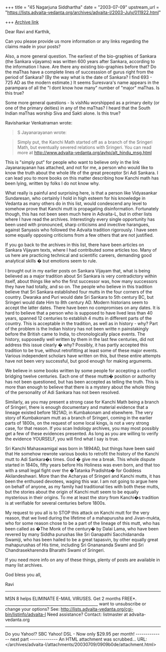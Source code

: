 +++
title = "45 Nagarjuna Siddhartha"
date = "2003-07-09"
upstream_url = "https://lists.advaita-vedanta.org/archives/advaita-l/2003-July/011922.html"

+++
[Archive link](https://lists.advaita-vedanta.org/archives/advaita-l/2003-July/011922.html)

Dear Ravi and Karthik,

Can you please provide us more information or any links regarding the claims made in your posts?

Also, a more general question. The earliest of the bio-graphies of Sankara (the Sankara vijayams) was written 600 years after Sankara, according to the information I have. Are there any existing bio-graphies before that? Do the maThas have a complete lines of successsion of gurus right from the period of Sankara? (By the way what is the date of Sankara? I find 693 - 725 AD as the modern estimate.) It seems Suresvara's name appears in the parampara of all the "I dont know how many" number of "major" maThas. Is this true?

Some more general questions - Is vishNu worshipped as a primary deity (or one of the primary deities) in any of the maThas? I heard that the South Indian maThas worship Siva and Sakti alone. Is this true? 


Ravishankar Venkatraman <sunlike at hotmail.com> wrote:

>S Jayanarayanan wrote:


> 
>Simply put, the Kanchi Math started off as a branch of 
>the Sringeri Math, but eventually severed relations 
>with Sringeri. You can read more at 
>http://www.advaita-vedanta.org/avhp/alt_hindu_msg.html 
> 



This is "simply put" for people who want to believe only in the link Jayanarayanan has attached, and not for me, a person who would like to know the truth about the whole life of the great preceptor Sri Adi Sankara. I can lead you to more books on this matter describing how Kanchi math has been lying, written by folks I do not know why.



What really is painful and surprising here, is that a person like Vidyasankar Sundaresan, who certainly I hold in high esteem for his knowledge in Vedanta as many others do in this list, would condescend any level to somehow prove that Kanchi mutt is propagating disinformation. Fortunately though, this has not been seen much here in Advaita-L, but in other lists where I have read the archives. Interestingly every single opportunity has been used with pronounced, sharp criticisms and invective harangues, against Sanyasis who followed the Advaita tradition rigorously. I have seen some equally opposing criticisms from a few others that are not justified.



If you go back to the archives in this list, there have been articles on Sankara Vijayam texts, where I had contributed some articles too. Many of us here are practicing technical and scientific careers, demanding good analytical skills � but emotions seem to rule.



I brought out in my earlier posts on Sankara Vijayam that, what is being believed as a major tradition about Sri Sankara is very contradictory within itself, about things like  who the first successor was, how many successors they have had totally, and so on. The people who believe in this tradition believe that Sri Sankara established four mutts in the four corners of the country. Dwaraka and Puri would date Sri Sankara to 5th century BC, but Sringeri would date Him to 8th century AD. Modern historians seem to accept the latter dates. There have been no compromises on any dates. It is hard to believe that a person who is supposed to have lived less than 40 years, spanned 12 centuries to establish 4 mutts in different parts of the country. This is acceptable in the tradition, as well as in history - why? Part of the problem is the Indian history has not been writte n painstakingly before the British came to India, to chronologically place events. The history, supposedly well written
 by them in the last few centuries, did not address this issue clearly � why? Possibly, it has partly accepted this tradition to be true, without retrofitting at least some of these major events. Various independent scholars have written on this, but these entire attempts have not been very successful, but good enough for making arguments.



We believe in some books written by some people for accepting a conflict bridging twelve centuries. Each one of these mutts� position or authority has not been questioned, but has been accepted as telling the truth. This is more than enough to believe that there is a mystery about the whole thing of the personality of Adi Sankara has not been resolved. 



Similarly, as you may present a strong case for Kanchi Math being a branch of Sringeri, there is enough documentary and material evidence that a lineage existed before 1821AD, in Kumbakonam and elsewhere. The very story of Kumbakonam mutt as a branch of Sringeri, coming in the earlier parts of 1800s, on the request of some local kings, is not a very strong case, for that reason. If you scan Indology archives, you may most possibly get a few of these evidences presented. As long as you are willing to verify the evidence YOURSELF, you will find what I say is true.



Sri Kanchi Mahaswamigal was born in 1894AD, but things have been said that He somehow rewrote various books to retrofit the history of the Kanchi mutt to Adi Sankara�s times. God � give me a break. This whole dispute started in 1840s, fifty years before His Holiness was even born, and that too with a small legal fight over the �Tatanka Pradishta� for Goddess Akilandeshwari. More than the Acharyas of  Sringeri and Kanchi mutts, it has been the enthused devotees, waging this war. I am not going to argue here on behalf of anyone, as my family had traditional ties with both these mutts, but the stories about the origin of Kanchi mutt seem to be equally mysterious in their origins. To me at least the story from Kanchi�s tradition is at verifiable for several centuries before 1800s. 



My request to you all is to STOP this attack on Kanchi mutt for the very reason, that we lived during the lifetime of a mahapurusha and Jivan-mukta, who for some reason chose to be a part of the lineage of this mutt, who has been called as �The Monk of the century� by Dalai Lama, who have been revered by many Siddha purushas like Sri Ganapathi Sacchidananda Swamiji, who has been hailed to be a great tapasvin, by other equally great mahapurushas of His time, including Sri Gnanananda Swami and Sri Chandrasekharendra Bharathi Swami of Sringeri. 



If you need more info on any of these things, plenty of posts are available in many list archives. 





God bless you all,



Ravi




---------------------------------
MSN 8 helps ELIMINATE E-MAIL VIRUSES. Get 2 months FREE*. _______________________________________________
want to unsubscribe or change your options? See:
http://lists.advaita-vedanta.org/cgi-bin/listinfo/advaita-l
Need assistance? Contact:
listmaster at advaita-vedanta.org


---------------------------------
Do you Yahoo!?
SBC Yahoo! DSL - Now only $29.95 per month!
-------------- next part --------------
An HTML attachment was scrubbed...
URL: </archives/advaita-l/attachments/20030709/0909b0de/attachment.html>

